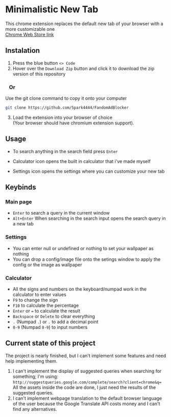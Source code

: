# Minimalistic New Tab
This chrome extension replaces the default new tab of your browser with a more customizable one
<br>
[Chrome Web Store link](https://chromewebstore.google.com/detail/minimalistic-new-tab/ohoamgbkilfcfdhfombdlodaafjmlihf)

## Instalation

1. Press the blue button `<> Code`
2. Hover over the `Download Zip` button and click it to download the zip version of this repository

### &nbsp;&nbsp;&nbsp;Or

Use the git clone command to copy it onto your computer
```bash
git clone https://github.com/Spark4444/FandomAdBlocker
```
3. Load the extension into your browser of choice 
<br>(Your browser should have chromium extension support).

## Usage
* To search anything in the search field press `Enter`

* Calculator icon opens the built in calculator that i've made myself

* Settings icon opens the settings where you can customize your new tab

## Keybinds
### Main page
* `Enter` to search a query in the current window
* `Alt+Enter` When searching in the search input opens the search query in a new tab

### Settings
* You can enter null or undefined or nothing to set your wallpaper as nothing 
* You can drop a config/image file onto the setings window to apply the config or the image as wallpaper

### Calculator
* All the signs and numbers on the keyboard/numpad work in the calculator to enter values
* `F9` to change the sign
* `F10` to calculate the percentage
* `Enter` or `=` to calculate the result
* `Backspace` or `Delete` to clear everything
* `.` (Numpad `.`) or `.` to add a decimal point
* `0-9` (Numpad `0-9`) to input numbers

## Current state of this project
The project is nearly finished, but I can't implement some features and need help implementing them.
1. I can't implement the display of suggested queries when searching for something; I'm using:
`http://suggestqueries.google.com/complete/search?client=chrome&q=`<br>
All the assets inside the code are done, I just need the results of the suggested queries.
2. I can't implement webpage translation to the default browser language of the user because the Google Translate API costs money and I can't find any alternatives.